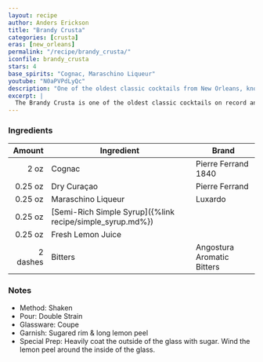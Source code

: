 ```yaml
---
layout: recipe
author: Anders Erickson
title: "Brandy Crusta"
categories: [crusta]
eras: [new_orleans]
permalink: "/recipe/brandy_crusta/"
iconfile: brandy_crusta
stars: 4
base_spirits: "Cognac, Maraschino Liqueur"
youtube: "N0aPVPdLyQc"
description: "One of the oldest classic cocktails from New Orleans, known for its distinctive sugared rim and long lemon peel garnish."
excerpt: |
  The Brandy Crusta is one of the oldest classic cocktails on record and a liquid calling card of its hometown of New Orleans.
---
```


### Ingredients

|   Amount | Ingredient                                                | Brand                      |
| -------: | --------------------------------------------------------- | -------------------------- |
|     2 oz | Cognac                                                    | Pierre Ferrand 1840        |
|  0.25 oz | Dry Curaçao                                               | Pierre Ferrand             |
|  0.25 oz | Maraschino Liqueur                                        | Luxardo                    |
|  0.25 oz | [Semi-Rich Simple Syrup]({%link recipe/simple_syrup.md%}) |
|  0.25 oz | Fresh Lemon Juice                                         |
| 2 dashes | Bitters                                                   | Angostura Aromatic Bitters |

### Notes

- Method: Shaken
- Pour: Double Strain
- Glassware: Coupe
- Garnish: Sugared rim & long lemon peel
- Special Prep: Heavily coat the outside of the glass with sugar. Wind the lemon peel around the inside of the glass.
